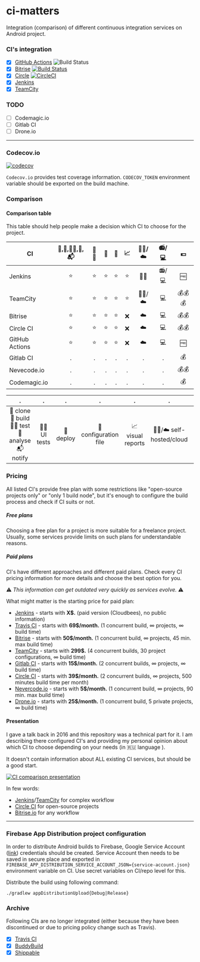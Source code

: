 # ci-matters
Integration (comparison) of different continuous integration services on Android project.

### CI's integration

* [x] [GitHub Actions](./GITHUB_ACTIONS.md) ![Build Status](https://github.com/vgaidarji/ci-matters/actions/workflows/main.yaml/badge.svg?branch=master)
* [x] [Bitrise](./BITRISE.md) [![Build Status](https://app.bitrise.io/app/002b43ae8a42b6b1/status.svg?token=xT4EDBQWGNcSWJveU6IEVA&branch=master)](https://app.bitrise.io/app/002b43ae8a42b6b1)
* [x] [Circle](./CIRCLE.md) [![CircleCI](https://circleci.com/gh/vgaidarji/ci-matters.svg?style=svg)](https://circleci.com/gh/vgaidarji/ci-matters)
* [x] [Jenkins](./JENKINS.md)
* [x] [TeamCity](./TEAM_CITY.md)

### TODO

* [ ] Codemagic.io
* [ ] Gitlab CI
* [ ] Drone.io

---

### Codecov.io

[![codecov](https://codecov.io/gh/vgaidarji/ci-matters/graph/badge.svg?token=ubhWNTji7m)](https://codecov.io/gh/vgaidarji/ci-matters)

`Codecov.io` provides test coverage information. `CODECOV_TOKEN` environment variable should be exported on the build machine.

### Comparison

#### Comparison table

This table should help people make a decision which CI to choose for the project.

| CI            | :dancers:,:construction_worker:,:mag_right::bug:,:vertical_traffic_light:,:mailbox_with_mail: | :iphone::eyes: | :rocket: | :page_facing_up: | :chart_with_upwards_trend: | :bust_in_silhouette::raised_hands:/:cloud: | :radio:/:computer: | :dollar: |
| ------------- |:---:|:---:|:---:|:---:|:---:|:---:|:---:|:---:|
| Jenkins       |:star:|:star:|:star:|:star:|:star:|:bust_in_silhouette::raised_hands:|:radio:/:computer:|:free:|
| TeamCity      |:star:|:star:|:star:|:star:|:star:|:bust_in_silhouette::raised_hands:/:cloud:|:computer:|:moneybag::moneybag::moneybag:|
| Bitrise       |:star:|:star:|:star:|:star:|:x:|:cloud:|:computer:|:moneybag::moneybag:|
| Circle CI     |:star:|:star:|:star:|:star:|:x:|:cloud:|:computer:|:moneybag::moneybag:|
| GitHub Actions|:star:|:star:|:star:|:star:|:x:|:cloud:|:computer:|:free:|
| Gitlab CI     |.|.|.|.|.|.|.|:moneybag:|
| Nevecode.io   |.|.|.|.|.|.|.|:moneybag::moneybag:|
| Codemagic.io  |.|.|.|.|.|.|.|:moneybag:|

|. |. |.|. |. |. |. |. |
|:---:|:---:|:---:|:---:|:---:|:---:|:---:|:---:|
|:dancers: clone<br>:construction_worker: build <br>:mag_right::bug: test <br>:vertical_traffic_light: analyse<br>:mailbox_with_mail: notify|:iphone::eyes: UI tests |:rocket: deploy|:page_facing_up: configuration file |:chart_with_upwards_trend: visual reports|:bust_in_silhouette::raised_hands:/:cloud: self-hosted/cloud |:radio:/:computer: CI user interface (old/new)|:dollar: price|

### Pricing

All listed CI's provide free plan with some restrictions like "open-source projects only" or "only 1 build node",
but it's enough to configure the build process and check if CI suits or not.

##### Free plans

Choosing a free plan for a project is more suitable for a freelance project.
Usually, some services provide limits on such plans for understandable reasons.

##### Paid plans

CI's have different approaches and different paid plans.
Check every CI pricing information for more details and choose the best option for you.

:warning: *This information can get outdated very quickly as services evolve.* :warning:

What might matter is the starting price for paid plan:

* [Jenkins](https://www.cloudbees.com/products/pricing) - starts with **X$.** (paid version (Cloudbees), no public information)
* [Travis CI](https://travis-ci.com/plans) - starts with **69$/month.** (1 concurrent build, &infin; projects, &infin; build time)
* [Bitrise](https://www.bitrise.io/pricing) - starts with **50$/month.** (1 concurrent build, &infin; projects, 45 min. max build time)
* [TeamCity](https://www.jetbrains.com/teamcity/buy/#license-type=new-license) - starts with **299$.** (4 concurrent builds, 30 project configurations, &infin; build time)
* [Gitlab CI](https://about.gitlab.com/products/) - starts with **15$/month.** (2 concurrent builds, &infin; projects, &infin; build time)
* [Circle CI](https://circleci.com/pricing/) - starts with **39$/month.** (2 concurrent builds, &infin; projects, 500 minutes build time per month)
* [Nevercode.io](https://nevercode.io/pricing/) - starts with **5$/month.** (1 concurrent build, &infin; projects, 90 min. max build time)
* [Drone.io](https://drone.io/pricing) - starts with **25$/month.** (1 concurrent build, 5 private projects, &infin; build time)

#### Presentation

I gave a talk back in 2016 and this repository was a technical part for it. I am describing there configured CI's
and providing my personal opinion about which CI to choose depending on your needs (in :ru: language ).

It doesn't contain information about ALL existing CI services, but should be a good start.

[![CI comparison presentation](http://img.youtube.com/vi/81G_C1J5hQ4/0.jpg)](http://www.youtube.com/watch?v=81G_C1J5hQ4)

In few words:
- [Jenkins](https://jenkins.io/)/[TeamCity](https://www.jetbrains.com/teamcity/) for complex workflow
- [Circle CI](https://circleci.com/) for open-source projects
- [Bitrise.io](https://bitrise.io/) for any workflow

---

### Firebase App Distribution project configuration

In order to distribute Android builds to Firebase, Google Service Account ([link](https://firebase.google.com/docs/app-distribution/android/distribute-gradle#authenticate)) credentials should be created.
Service Account then needs to be saved in secure place and exported in `FIREBASE_APP_DISTRIBUTION_SERVICE_ACCOUNT_JSON={service-account.json}` environment variable on CI. 
Use secret variables on CI/repo level for this.

Distribute the build using following command:

    ./gradlew appDistributionUpload{Debug|Release}

### Archive

Following CIs are no longer integrated (either because they have been discontinued or due to pricing policy change such as Travis).
* [x] [Travis CI](archive/travis/TRAVIS.md)
* [x] [BuddyBuild](archive/buddybuild/BUDDY_BUILD.md)
* [x] [Shippable](archive/shippable/SHIPPABLE.md) 
